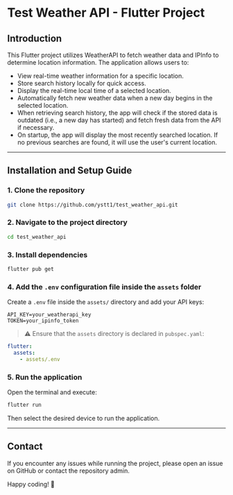 # Test Weather API - Flutter Project

## Introduction
This Flutter project utilizes WeatherAPI to fetch weather data and IPInfo to determine location information. The application allows users to:
- View real-time weather information for a specific location.
- Store search history locally for quick access.
- Display the real-time local time of a selected location.
- Automatically fetch new weather data when a new day begins in the selected location.
- When retrieving search history, the app will check if the stored data is outdated (i.e., a new day has started) and fetch fresh data from the API if necessary.
- On startup, the app will display the most recently searched location. If no previous searches are found, it will use the user's current location.

---

## Installation and Setup Guide

### 1. Clone the repository
```sh
git clone https://github.com/ystt1/test_weather_api.git
```

### 2. Navigate to the project directory
```sh
cd test_weather_api
```

### 3. Install dependencies
```sh
flutter pub get
```

### 4. Add the `.env` configuration file inside the `assets` folder
Create a `.env` file inside the `assets/` directory and add your API keys:
```
API_KEY=your_weatherapi_key
TOKEN=your_ipinfo_token
```

> ⚠️ Ensure that the `assets` directory is declared in `pubspec.yaml`:
```yaml
flutter:
  assets:
    - assets/.env
```

### 5. Run the application
Open the terminal and execute:
```sh
flutter run
```
Then select the desired device to run the application.

---

## Contact
If you encounter any issues while running the project, please open an issue on GitHub or contact the repository admin.

Happy coding! 🚀

